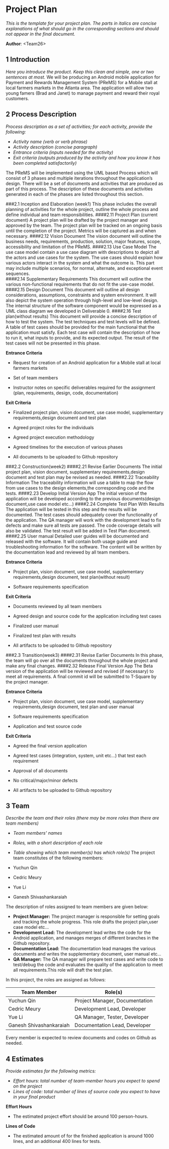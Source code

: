 # Project Plan

*This is the template for your project plan. The parts in italics are concise explanations of what should go in the corresponding sections and should not appear in the final document.*

**Author**: \<Team26\>

## 1 Introduction

*Here you introduce the product. Keep this  clean and simple, one or two sentences at most.*
We will be producing an Android mobile application for Payment and Rewards Management System (PReMS) for a Mobile stall at local farmers markets in the Atlanta area. The application will allow two young famers (Brad and Janet) to manage payment and reward their royal customers.


## 2 Process Description

*Process description as a set of activities; for each activity, provide the following:*

- *Activity name (verb or verb phrase)*
- *Activity description (concise paragraph)*
- *Entrance criteria (inputs needed for the activity)*
- *Exit criteria (outputs produced by the activity and how you know it has been completed satisfactorily)*

The PReMS will be implemented using the UML based Process which will consist of 3 phases and multiple iterations throughout the application’s design. There will be a set of documents and activities that are produced as part of this process. The description of these documents and activities generated in each of the phases are listed throughout this section.

###2.1 Inception and Elaboration (week1)
This phase includes the overall planning of activities for the whole project, outline the whole process and define individual and team responsibilities.
####2.11 Project Plan (current document) 
A project plan will be drafted by the project manager and approved by the team. The project plan will be tracked on an ongoing basis until the completion of the project. Metrics will be captured as and when necessary.
####2.12 Vision Document 
The vision document will outline the business needs, requirements, production, solution, major features, scope, accessibility and limitation of the PReMS.
####2.13 Use Case Model
The use case model contain a use case diagram with descriptions to depict all the actors and use cases for the system. The use cases should explain how various actors interact in the system and what the outcome is. This part may include multiple scenarios, for normal, alternate, and exceptional event sequences.  
####2.14 Supplementary Requirements
This document will outline the various non­-functional requirements that do not fit the use-case model.
####2.15 Design Document
This document will outline all design considerations, assumptions, constraints and system environment. It will also depict the system operation through high-level and low-level design. The internal structure of the software component would be expressed as a UML class diagram we developed in Deliverable 0.
####2.16 Test plan(without results)
This document will provide a concise description of how to test the system. The test techniques and test levels will be defined. A table of test cases should be provided for the main functional that the application must satisfy. Each test case will contain the description of how to run it, what inputs to provide, and its expected output. The result of the test cases will not be presented in this phase.

**Entrance Criteria**

- Request for creation of an Android application for a Mobile stall at local farmers markets

- Set of team members

- Instructor notes on specific deliverables required for the assignment (plan, requirements, design, code, documentation)

**Exit Criteria**

- Finalized project plan, vision document, use case model, supplementary requirements,design document and test plan

- Agreed project roles for the individuals

- Agreed project execution methodology

- Agreed timelines for the execution of various phases

- All documents to be uploaded to Github repository

###2.2 Construction(week2)
####2.21 Revise Earlier Documents
The initial project plan, vision document, supplementary requirements,design document and test plan may be revised as needed.
####2.22 Traceability Information
The traceability information will use a table to map the flow from use cases to the design elements,the corresponding code and the tests.
####2.23 Develop Initial Version App
The initial version of the application will be developed according to the previous documents(design document,use case model etc...)
####2.24 Complete Test Plan With Results
The application will be tested in this step and the results will be documented. The test cases should adequately cover the functionality of the application. The QA manager will work with the development lead to fix defects and make sure all tests are passed. The code coverage details will also be validated. The test result will be added in Test Plan document.
####2.25 User manual
Detailed user guides will be documented and released with the software. It will contain both usage guide and troubleshooting information for the software. The content will be written by the documentation lead and reviewed by all team members.

**Entrance Criteria**

- Project plan, vision document, use case model, supplementary requirements,design document, test plan(without result)

- Software requirements specification

**Exit Criteria**

- Documents reviewed by all team members

- Agreed design and source code for the application including test cases

- Finalized user manual

- Finalized test plan with results

- All artifacts to be uploaded to Github repository

###2.3 Transition(week3)
####2.31 Revise Earlier Documents
In this phase, the team will go over all the documents throughout the whole project and make any final changes. 
####2.32 Release Final Version App
The Beta version of the application will be reviewed and revised (if necessary) to meet all requirements. 
A final commit id will be submitted to T­-Square by the project manager.

**Entrance Criteria**
- Project plan, vision document, use case model, supplementary requirements,design document, test plan and user manual

- Software requirements specification

- Application and test source code

**Exit Criteria**
- Agreed the final version application

- Agreed test cases (integration, system, unit etc...) that test each requirement

- Approval of all documents

- No critical/major/minor defects

- All artifacts to be uploaded to Github repository

## 3 Team

*Describe the team and their roles (there may be more roles than there are team members)*

- *Team members' names*
- *Roles, with a short description of each role*
- *Table showing which team member(s) has which role(s)*
The project team constitutes of the following members:

- Yuchun Qin
- Cedric Meury
- Yue Li
- Ganesh Shivashankaraiah

The description of roles assigned to team members are given below:

- **Project Manager:** The project manager is responsible for setting goals and tracking the whole progress. This role drafts the project plan,user case model etc...
- **Development Lead:** The development lead writes the code for the Android application, and manages merges of different branches in the Github repository. 
- **Documentation Lead:** The documentation lead manages the various documents and writes the supplementary document, user manual etc...
- **QA Manager:** The QA manager will prepare test cases and write code to test/debug the code and evaluates the quality of the application to meet all requirements.This role will draft the test plan.

In this project, the roles are assigned as follows:

| Team Member             | Role(s)                        |
| ----------------------- | ------------------------------ |
| Yuchun Qin              | Project Manager, Documentation |
| Cedric Meury            | Development Lead, Developer    |
| Yue Li                  | QA Manager, Tester, Developer  |
| Ganesh Shivashankaraiah | Documentation Lead, Developer  |

Every member is expected to review documents and codes on Github as needed.
## 4 Estimates

*Provide estimates for the following metrics:*

- *Effort hours: total number of team-member hours you expect to spend on the project*
- *Lines of code: total number of lines of source code you expect to have in your final product*

**Effort Hours**

- The estimated project effort should be around 100 person-hours. 

**Lines of Code**

- The estimated amount of  for the finished application is around 1000 lines, and an additional 400 lines for 
tests.